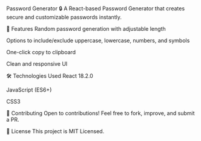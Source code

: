 Password Generator 🔒
A React-based Password Generator that creates secure and customizable passwords instantly.

🚀 Features
Random password generation with adjustable length

Options to include/exclude uppercase, lowercase, numbers, and symbols

One-click copy to clipboard

Clean and responsive UI

🛠️ Technologies Used
React 18.2.0

JavaScript (ES6+)

CSS3

🌟 Contributing
Open to contributions! Feel free to fork, improve, and submit a PR.

📜 License
This project is MIT Licensed.
